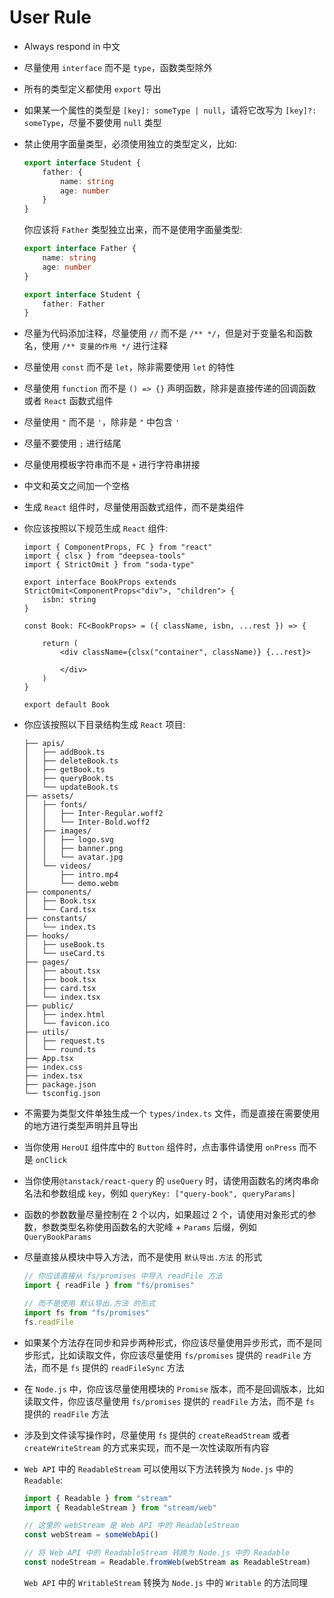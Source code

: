 # User Rule

- Always respond in 中文
- 尽量使用 `interface` 而不是 `type`，函数类型除外
- 所有的类型定义都使用 `export` 导出
- 如果某一个属性的类型是 `[key]: someType | null`，请将它改写为 `[key]?: someType`，尽量不要使用 `null` 类型
- 禁止使用字面量类型，必须使用独立的类型定义，比如:

    ```typescript
    export interface Student {
        father: {
            name: string
            age: number
        }
    }    
    ```

    你应该将 `Father` 类型独立出来，而不是使用字面量类型:

    ```typescript
    export interface Father {
        name: string
        age: number
    }

    export interface Student {
        father: Father
    }
    ```

- 尽量为代码添加注释，尽量使用 `//` 而不是 `/** */`，但是对于变量名和函数名，使用 `/** 变量的作用 */` 进行注释
- 尽量使用 `const` 而不是 `let`，除非需要使用 `let` 的特性
- 尽量使用 `function` 而不是 `() => {}` 声明函数，除非是直接传递的回调函数或者 `React` 函数式组件
- 尽量使用 `"` 而不是 `'`，除非是 `"` 中包含 `'`
- 尽量不要使用 `;` 进行结尾
- 尽量使用模板字符串而不是 `+` 进行字符串拼接
- 中文和英文之间加一个空格
- 生成 `React` 组件时，尽量使用函数式组件，而不是类组件
- 你应该按照以下规范生成 `React` 组件:

    ```tsx
    import { ComponentProps, FC } from "react"
    import { clsx } from "deepsea-tools"
    import { StrictOmit } from "soda-type"

    export interface BookProps extends StrictOmit<ComponentProps<"div">, "children"> {
        isbn: string
    }

    const Book: FC<BookProps> = ({ className, isbn, ...rest }) => {

        return (
            <div className={clsx("container", className)} {...rest}>
                
            </div>
        )
    }

    export default Book
    ```

- 你应该按照以下目录结构生成 `React` 项目:

    ```text
    ├── apis/
    │   ├── addBook.ts
    │   ├── deleteBook.ts
    │   ├── getBook.ts
    │   ├── queryBook.ts
    │   └── updateBook.ts
    ├── assets/
    │   ├── fonts/
    │   │   ├── Inter-Regular.woff2
    │   │   └── Inter-Bold.woff2
    │   ├── images/
    │   │   ├── logo.svg
    │   │   ├── banner.png
    │   │   └── avatar.jpg
    │   └── videos/
    │       ├── intro.mp4
    │       └── demo.webm
    ├── components/
    │   ├── Book.tsx
    │   └── Card.tsx
    ├── constants/
    │   └── index.ts
    ├── hooks/
    │   ├── useBook.ts
    │   └── useCard.ts
    ├── pages/
    │   ├── about.tsx
    │   ├── book.tsx
    │   ├── card.tsx
    │   └── index.tsx
    ├── public/
    │   ├── index.html
    │   └── favicon.ico
    ├── utils/
    │   ├── request.ts
    │   └── round.ts
    ├── App.tsx
    ├── index.css
    ├── index.tsx
    ├── package.json
    └── tsconfig.json
    ```

- 不需要为类型文件单独生成一个 `types/index.ts` 文件，而是直接在需要使用的地方进行类型声明并且导出
- 当你使用 `HeroUI` 组件库中的 `Button` 组件时，点击事件请使用 `onPress` 而不是 `onClick`
- 当你使用`@tanstack/react-query` 的 `useQuery` 时，请使用函数名的烤肉串命名法和参数组成 `key`，例如 `queryKey: ["query-book", queryParams]`
- 函数的参数数量尽量控制在 2 个以内，如果超过 2 个，请使用对象形式的参数，参数类型名称使用函数名的大驼峰 + `Params` 后缀，例如 `QueryBookParams`
- 尽量直接从模块中导入方法，而不是使用 `默认导出.方法` 的形式

    ```typescript
    // 你应该直接从 fs/promises 中导入 readFile 方法
    import { readFile } from "fs/promises"

    // 而不是使用 默认导出.方法 的形式
    import fs from "fs/promises"
    fs.readFile
    ```

- 如果某个方法存在同步和异步两种形式，你应该尽量使用异步形式，而不是同步形式，比如读取文件，你应该尽量使用 `fs/promises` 提供的 `readFile` 方法，而不是 `fs` 提供的 `readFileSync` 方法
- 在 `Node.js` 中，你应该尽量使用模块的 `Promise` 版本，而不是回调版本，比如读取文件，你应该尽量使用 `fs/promises` 提供的 `readFile` 方法，而不是 `fs` 提供的 `readFile` 方法
- 涉及到文件读写操作时，尽量使用 `fs` 提供的 `createReadStream` 或者 `createWriteStream` 的方式来实现，而不是一次性读取所有内容
- `Web API` 中的 `ReadableStream` 可以使用以下方法转换为 `Node.js` 中的 `Readable`:

    ```typescript
    import { Readable } from "stream"
    import { ReadableStream } from "stream/web"

    // 这里的 webStream 是 Web API 中的 ReadableStream
    const webStream = someWebApi()

    // 将 Web API 中的 ReadableStream 转换为 Node.js 中的 Readable
    const nodeStream = Readable.fromWeb(webStream as ReadableStream)
    ```

    `Web API` 中的 `WritableStream` 转换为 `Node.js` 中的 `Writable` 的方法同理

